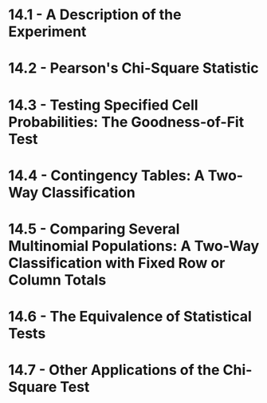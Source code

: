 # 14.1 - A Description of the Experiment
# 14.2 - Pearson's Chi-Square Statistic

# 14.3 - Testing Specified Cell Probabilities: The Goodness-of-Fit Test
# 14.4 - Contingency Tables: A Two-Way Classification
# 14.5 - Comparing Several Multinomial Populations: A Two-Way Classification with Fixed Row or Column Totals
# 14.6 - The Equivalence of Statistical Tests
# 14.7 - Other Applications of the Chi-Square Test
